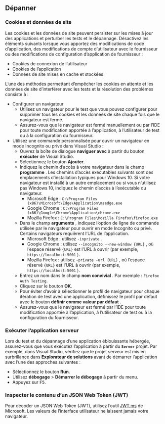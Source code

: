## <a name="troubleshoot"></a>Dépanner

### <a name="cookies-and-site-data"></a>Cookies et données de site

Les cookies et les données de site peuvent persister sur les mises à jour des applications et perturber les tests et le dépannage. Désactivez les éléments suivants lorsque vous apportez des modifications de code d’application, des modifications de compte d’utilisateur avec le fournisseur ou des modifications de configuration d’application de fournisseur :

* Cookies de connexion de l’utilisateur
* Cookies de l’application
* Données de site mises en cache et stockées

L’une des méthodes permettant d’empêcher les cookies en attente et les données de site d’interférer avec les tests et la résolution des problèmes consiste à :

* Configurer un navigateur
  * Utilisez un navigateur pour le test que vous pouvez configurer pour supprimer tous les cookies et les données de site chaque fois que le navigateur est fermé.
  * Assurez-vous que le navigateur est fermé manuellement ou par l’IDE pour toute modification apportée à l’application, à l’utilisateur de test ou à la configuration du fournisseur.
* Utilisez une commande personnalisée pour ouvrir un navigateur en mode Incognito ou privé dans Visual Studio :
  * Ouvrez la boîte de dialogue **naviguer avec** à partir du bouton **exécuter** de Visual Studio.
  * Sélectionnez le bouton **Ajouter**.
  * Indiquez le chemin d’accès à votre navigateur dans le champ **programme** . Les chemins d’accès exécutables suivants sont des emplacements d’installation typiques pour Windows 10. Si votre navigateur est installé à un autre emplacement ou si vous n’utilisez pas Windows 10, indiquez le chemin d’accès à l’exécutable du navigateur.
    * Microsoft Edge : `C:\Program Files (x86)\Microsoft\Edge\Application\msedge.exe`
    * Google Chrome : `C:\Program Files (x86)\Google\Chrome\Application\chrome.exe`
    * Mozilla Firefox : `C:\Program Files\Mozilla Firefox\firefox.exe`
  * Dans le champ **arguments** , indiquez l’option de ligne de commande utilisée par le navigateur pour ouvrir en mode Incognito ou privé. Certains navigateurs requièrent l’URL de l’application.
    * Microsoft Edge : utilisez `-inprivate` .
    * Google Chrome : utilisez `--incognito --new-window {URL}` , où l’espace réservé `{URL}` est l’URL à ouvrir (par exemple, `https://localhost:5001` ).
    * Mozilla Firefox : utilisez `-private -url {URL}` , où l’espace réservé `{URL}` est l’URL à ouvrir (par exemple, `https://localhost:5001` ).
  * Entrez un nom dans le champ **nom convivial** . Par exemple : `Firefox Auth Testing`.
  * Cliquez sur le bouton **OK**.
  * Pour éviter d’avoir à sélectionner le profil de navigateur pour chaque itération de test avec une application, définissez le profil par défaut avec le bouton **définir comme valeur par défaut** .
  * Assurez-vous que le navigateur est fermé par l’IDE pour toute modification apportée à l’application, à l’utilisateur de test ou à la configuration du fournisseur.

### <a name="run-the-server-app"></a>Exécuter l’application serveur

Lors du test et du dépannage d’une application éblouissante hébergée, assurez-vous que vous exécutez l’application à partir du **`Server`** projet. Par exemple, dans Visual Studio, vérifiez que le projet serveur est mis en surbrillance dans **Explorateur de solutions** avant de démarrer l’application avec l’une des approches suivantes :

* Sélectionnez le bouton **Run**.
* Utilisez **débogage**  >  **Démarrer le débogage** à partir du menu.
* Appuyez sur <kbd>F5</kbd>.

### <a name="inspect-the-content-of-a-json-web-token-jwt"></a>Inspecter le contenu d’un JSON Web Token (JWT)

Pour décoder un JSON Web Token (JWT), utilisez l’outil [JWT.ms](https://jwt.ms/) de Microsoft. Les valeurs de l’interface utilisateur ne laissent jamais votre navigateur.

